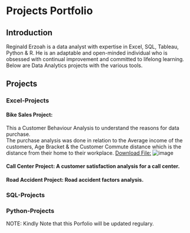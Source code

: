# Projects Portfolio

## Introduction
Reginald Erzoah is a data analyst with expertise in Excel, SQL, Tableau, Python & R.
He is an adaptable and open-minded individual who is obsessed with continual improvement and committed to lifelong learning.
Below are Data Analytics projects with the various tools.

## Projects
### Excel-Projects
#### Bike Sales Project: 
This a Customer Behaviour Analysis to understand the reasons for data purchase.					
The purchase analysis was done in relation to the Average income of the customers, Age Bracket & the Customer Commute distance which is the distance from their home to their workplace.
[Download File:](https://github.com/reggie50/ReginaldErzoah.github.io/blob/main/Bike%20Sales%20Excel%20Project.xlsx)
![image](https://github.com/reggie50/ReginaldErzoah.github.io/Images/Bicycle.png)

#### Call Center Project: A customer satisfaction analysis for a call center.

#### Road Accident Project: Road accident factors analysis.



### SQL-Projects

### Python-Projects

NOTE: Kindly Note that this Porfolio will be updated regulary.
